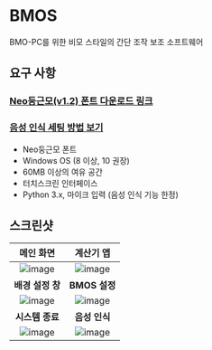 # BMOS
BMO-PC를 위한 비모 스타일의 간단 조작 보조 소프트웨어

## 요구 사항
### [Neo둥근모(v1.2) 폰트 다운로드 링크](https://github.com/Dalgona/neodgm/releases/download/v1.200/neodgm.ttf)
### [음성 인식 세팅 방법 보기](voicesetup.md)
* Neo둥근모 폰트
* Windows OS (8 이상, 10 권장)
* 60MB 이상의 여유 공간
* 터치스크린 인터페이스
* Python 3.x, 마이크 입력 (음성 인식 기능 한정)

## 스크린샷
|메인 화면|계산기 앱|
|:-:|:-:|
|![image](https://user-images.githubusercontent.com/88251502/130486498-5196dbbb-d908-4f5e-bd5c-69483e4857b0.png)|![image](https://user-images.githubusercontent.com/88251502/130484828-6a27fc9c-0e91-4b7a-8fd4-487dc3b6a91b.png)|
|**배경 설정 창**|**BMOS 설정**|
|![image](https://user-images.githubusercontent.com/88251502/130484449-acf0cd2b-ac4b-448b-8e1d-4772722cb946.png)|![image](https://user-images.githubusercontent.com/88251502/130484605-ae22c05c-d6ad-4e2f-84e9-03f8190dc032.png)|
|**시스템 종료**|**음성 인식**|
|![image](https://user-images.githubusercontent.com/88251502/130484724-bd24ed77-3ad3-4fb4-b5d0-2df64b02e5c3.png)|![image](https://user-images.githubusercontent.com/88251502/130486264-7cdaa0d5-3a30-4c9f-8fca-ef90b77c4b52.png)|
